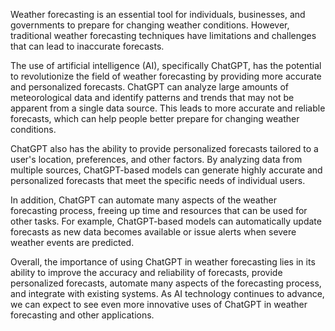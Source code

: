 
Weather forecasting is an essential tool for individuals, businesses, and governments to prepare for changing weather conditions. However, traditional weather forecasting techniques have limitations and challenges that can lead to inaccurate forecasts.

The use of artificial intelligence (AI), specifically ChatGPT, has the potential to revolutionize the field of weather forecasting by providing more accurate and personalized forecasts. ChatGPT can analyze large amounts of meteorological data and identify patterns and trends that may not be apparent from a single data source. This leads to more accurate and reliable forecasts, which can help people better prepare for changing weather conditions.

ChatGPT also has the ability to provide personalized forecasts tailored to a user's location, preferences, and other factors. By analyzing data from multiple sources, ChatGPT-based models can generate highly accurate and personalized forecasts that meet the specific needs of individual users.

In addition, ChatGPT can automate many aspects of the weather forecasting process, freeing up time and resources that can be used for other tasks. For example, ChatGPT-based models can automatically update forecasts as new data becomes available or issue alerts when severe weather events are predicted.

Overall, the importance of using ChatGPT in weather forecasting lies in its ability to improve the accuracy and reliability of forecasts, provide personalized forecasts, automate many aspects of the forecasting process, and integrate with existing systems. As AI technology continues to advance, we can expect to see even more innovative uses of ChatGPT in weather forecasting and other applications.

